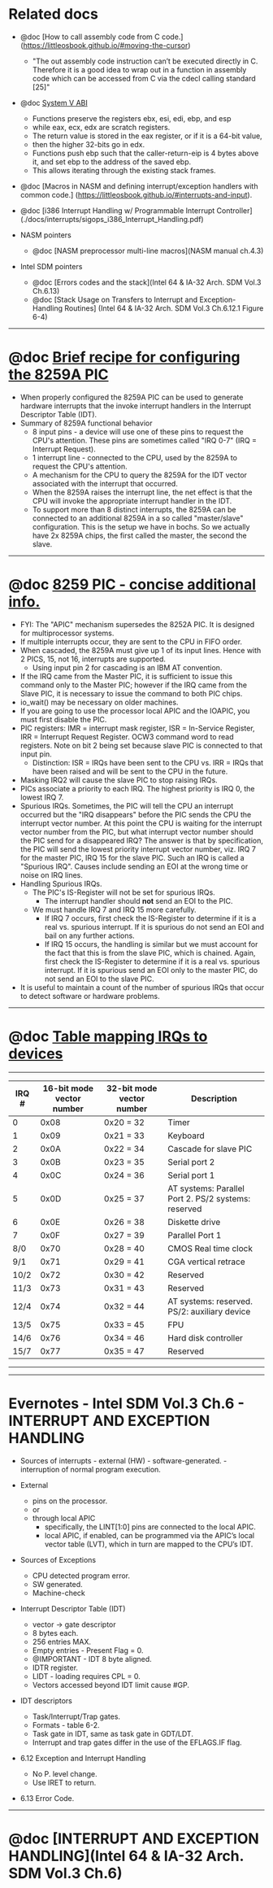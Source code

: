 # Related docs

* @doc [How to call assembly code from C code.]
       (https://littleosbook.github.io/#moving-the-cursor)
  * "The out assembly code instruction can’t be executed directly in C. Therefore
    it is a good idea to wrap out in a function in assembly code which can be
    accessed from C via the cdecl calling standard [25]"
* @doc [System V ABI](https://wiki.osdev.org/System_V_ABI#i386)
  * Functions preserve the registers ebx, esi, edi, ebp, and esp
  * while eax, ecx, edx are scratch registers.
  * The return value is stored in the eax register, or if it is a 64-bit value,
  * then the higher 32-bits go in edx.
  * Functions push ebp such that the caller-return-eip is 4 bytes above it, and
    set ebp to the address of the saved ebp.
  * This allows iterating through the existing stack frames.
* @doc [Macros in NASM and defining interrupt/exception handlers with common
       code.] (https://littleosbook.github.io/#interrupts-and-input).
* @doc [i386 Interrupt Handling w/ Programmable Interrupt Controller]
        (./docs/interrupts/sigops_i386_Interrupt_Handling.pdf)

* NASM pointers
  * @doc [NASM preprocessor multi-line macros](NASM manual ch.4.3)

* Intel SDM pointers
  * @doc [Errors codes and the stack](Intel 64 & IA-32 Arch. SDM Vol.3 Ch.6.13)
  * @doc [Stack Usage on Transfers to Interrupt and Exception-Handling Routines]
         (Intel 64 & IA-32 Arch. SDM Vol.3 Ch.6.12.1 Figure 6-4)

- - -

# @doc [Brief recipe for configuring the 8259A PIC](./docs/interrupts/sigops_i386_Interrupt_Handling.pdf)

* When properly configured the 8259A PIC can be used to generate hardware
interrupts that the invoke interrupt handlers in the Interrupt Descriptor
Table (IDT).
* Summary of 8259A functional behavior
  * 8 input pins - a device will use one of these pins to request the CPU's
    attention. These pins are sometimes called "IRQ 0-7" (IRQ = Interrupt
    Request).
  * 1 interrupt line - connected to the CPU, used by the 8259A to request
    the CPU's attention.
  * A mechanism for the CPU to query the 8259A for the IDT vector associated
    with the interrupt that occurred.
  * When the 8259A raises the interrupt line, the net effect is that the CPU
    will invoke the appropriate interrupt handler in the IDT.
  * To support more than 8 distinct interrupts, the 8259A can be connected
    to an additional 8259A in a so called "master/slave" configuration. This
    is the setup we have in bochs. So we actually have 2x 8259A chips, the
    first called the master, the second the slave.
    
- - -
# @doc [8259 PIC -  concise additional info.](https://wiki.osdev.org/PIC)
* FYI: The "APIC" mechanism supersedes the 8252A PIC. It is designed for
  multiprocessor systems.
* If multiple interrupts occur, they are sent to the CPU in FIFO order.
* When cascaded, the 8259A must give up 1 of its input lines. Hence with 2 PICS,
  15, not 16, interrupts are supported.
  * Using input pin 2 for cascading is an IBM AT convention.
* If the IRQ came from the Master PIC, it is sufficient to issue this command
  only to the Master PIC; however if the IRQ came from the Slave PIC, it is
  necessary to issue the command to both PIC chips.
* io_wait() may be necessary on older machines.
* If you are going to use the processor local APIC and the IOAPIC, you must
  first disable the PIC.
* PIC registers: IMR = interrupt mask register, ISR = In-Service Register,
  IRR = Interrupt Request Register. OCW3 command word to read registers. Note
  on bit 2 being set because slave PIC is connected to that input pin.
  * Distinction: ISR = IRQs have been sent to the CPU vs. IRR = IRQs that have
    been raised and will be sent to the CPU in the future.
* Masking IRQ2 will cause the slave PIC to stop raising IRQs.
* PICs associate a priority to each IRQ. The highest priority is IRQ 0, the
  lowest IRQ 7.
* Spurious IRQs. Sometimes, the PIC will tell the CPU an interrupt occurred but
  the "IRQ disappears" before the PIC sends the CPU the interrupt vector number.
  At this point the CPU is waiting for the interrupt vector number from the PIC,
  but what interrupt vector number should the PIC send for a disappeared IRQ?
  The answer is that by specification, the PIC will send the lowest priority
  interrupt vector number, viz. IRQ 7 for the master PIC, IRQ 15 for the slave
  PIC. Such an IRQ is called a "Spurious IRQ". Causes include sending an EOI at
  the wrong time or noise on IRQ lines.
* Handling Spurious IRQs.
  * The PIC's IS-Register will not be set for spurious IRQs.
    * The interrupt handler should **not** send an EOI to the PIC.
  * We must handle IRQ 7 and IRQ 15 more carefully.
    * If IRQ 7 occurs, first check the IS-Register to determine if it is a real
      vs. spurious interrupt. If it is spurious do not send an EOI and bail on
      any further actions.
    * If IRQ 15 occurs, the handling is similar but we must account for the fact
      that this is from the slave PIC, which is chained. Again, first check the
      IS-Register to determine if it is a real vs. spurious interrupt. If it is
      spurious send an EOI only to the master PIC, do not send an EOI to the
      slave PIC.
* It is useful to maintain a count of the number of spurious IRQs that occur to
  detect software or hardware problems.
  
- - -
# @doc [Table mapping IRQs to devices](http://www.brokenthorn.com/Resources/OSDev16.html)

---------------------------------------------------------------------------------
 IRQ # | 16-bit mode vector number | 32-bit mode vector number | Description
-------|---------------------------|---------------------------|-----------------
 0     | 0x08                      | 0x20 = 32                 | Timer
 1     | 0x09                      | 0x21 = 33                 | Keyboard
 2     | 0x0A                      | 0x22 = 34                 | Cascade for slave PIC
 3     | 0x0B                      | 0x23 = 35                 | Serial port 2
 4     | 0x0C                      | 0x24 = 36                 | Serial port 1
 5     | 0x0D                      | 0x25 = 37                 | AT systems: Parallel Port 2. PS/2 systems: reserved
 6     | 0x0E                      | 0x26 = 38                 | Diskette drive
 7     | 0x0F                      | 0x27 = 39                 | Parallel Port 1
 8/0   | 0x70                      | 0x28 = 40                 | CMOS Real time clock
 9/1   | 0x71                      | 0x29 = 41                 | CGA vertical retrace
 10/2  | 0x72                      | 0x30 = 42                 | Reserved
 11/3  | 0x73                      | 0x31 = 43                 | Reserved
 12/4  | 0x74                      | 0x32 = 44                 | AT systems: reserved. PS/2: auxiliary device
 13/5  | 0x75                      | 0x33 = 45                 | FPU
 14/6  | 0x76                      | 0x34 = 46                 | Hard disk controller
 15/7  | 0x77                      | 0x35 = 47                 | Reserved
--------------------------------------------------------------------------------
- - -

# Evernotes - Intel SDM Vol.3 Ch.6 - INTERRUPT AND EXCEPTION HANDLING

* Sources of interrupts - external (HW) - software-generated. - interruption of normal program execution.

* External
  * pins on the processor.
  * or
  * through local APIC
    * specifically, the LINT[1:0] pins are connected to the local APIC.
    * local APIC, if enabled, can be programmed via the APIC’s local vector table (LVT), which in turn are mapped to the CPU’s IDT.

* Sources of Exceptions
  * CPU detected program error.
  * SW generated.
  * Machine-check

* Interrupt Descriptor Table (IDT)
  * vector -> gate descriptor
  * 8 bytes each.
  * 256 entries MAX.
  * Empty entries - Present Flag = 0.
  * @IMPORTANT - IDT 8 byte aligned.
  * IDTR register.
  * LIDT - loading requires CPL = 0.
  * Vectors accessed beyond IDT limit cause #GP.

* IDT descriptors
  * Task/Interrupt/Trap gates.
  * Formats - table 6-2.
  * Task gate in IDT, same as task gate in GDT/LDT.
  * Interrupt and trap gates differ in the use of the EFLAGS.IF flag.

* 6.12 Exception and Interrupt Handling
  * No P. level change.
  * Use IRET to return.

* 6.13 Error Code.

- - -

# @doc [INTERRUPT AND EXCEPTION HANDLING](Intel 64 & IA-32 Arch. SDM Vol.3 Ch.6)



